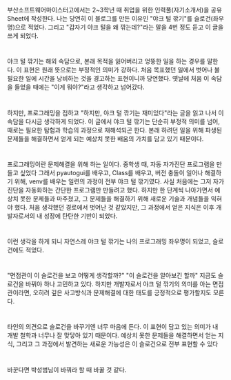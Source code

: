 #

부산소프트웨어마이스터고에서는 2~3학년 때 취업을 위한 인력풀(자기소개서)을 공유 Sheet에 작성한다.
나는 당연히 이 블로그를 만든 이유인 "야크 털 깎기"를 슬로건(좌우명)으로 적었다.
그리고 "갑자기 야크 털을 왜 깎는데?"라는 말을 4번 정도 듣고 이 글을 쓰게 되었다.

#

야크 털 깎기는 해외 속담으로, 본래 목적을 잃어버리고 엉뚱한 일을 하는 경우를 말한다.
이 표현은 원래 뜻으로는 부정적인 의미가 강하다.
처음 목표했던 일에서 벗어나 불필요한 일에 시간을 낭비하는 것을 경고하는 표현이니까 당연했다.
옛날에 처음 이 속담을 들었을 때에는 "이게 뭐야?"라고 생각하고 넘어갔다.

#

하지만, 프로그래밍을 접하고 "하지만, 야크 털 깎기는 재미있다"라는 글을 읽고 나서 이 속담을 다시금 생각하게 되었다.
이 글에서 야크 털 깎기는 단순히 부정적 의미를 넘어, 때로는 필요한 탐험과 학습의 과정으로 재해석되곤 한다.
본래 하려던 일을 위해 파생된 문제들을 해결하면서 얻게 되는 예상치 못한 배움의
가치를 담고 있기 때문이다.

#

프로그래밍이란 문제해결을 위해 하는 일이다.
중학생 때, 자동 자가진단 프로그램을 만들고 싶었다
그래서 pyautogui를 배우고, Class를 배우고, 버전 충돌이 일어나 해결하기 위해,
venv를 배우는 일련의 과정이 전부 야크 털 깎기였다.
사실 처음에는 그저 자가진단을 자동화하는 간단한 프로그램만 만들려고 했다.
하지만 한 단계씩 나아가면서 예상치 못한 문제들과 마주쳤고,
그 문제들을 해결하기 위해 새로운 기술과 개념들을 익혀야 했다.
처음 생각했던 경로에서 벗어난 것 같았지만,
그 과정에서 얻은 지식은 이후 개발자로서의 내 성장에 탄탄한 기반이 되었다.

#

이런 생각을 하게 되니 자연스레 야크 털 깎기는 나의 프로그래밍 좌우명이 되었고, 슬로건에도 적었다.

#

"면접관이 이 슬로건을 보고 어떻게 생각할까?" "이 슬로건을 알아보긴 할까" 지금도 슬로건을 바꿔야 하나 고민하고 있다.
하지만 개발자로서 야크 털 깎기의 의미를 아는 면접관이라면,
오히려 깊은 사고방식과 문제해결에 대한 태도를 긍정적으로 평가할지도 모른다.

#

타인의 의견으로 슬로건을 바꾸기엔 너무 마음에 든다.
이 표현이 담고 있는 의미가 내 개발 철학과 너무나 잘 맞닿아 있기 때문이다.
예상치 못한 문제들을 해결하면서 얻는 지식,
그리고 그 과정에서 발견하는 새로운 가능성은 이 슬로건으로 전부 표현할 수 있다

#

바꾼다면 박성범님이 바꿔라 할 때 바꿀 것 같다.
